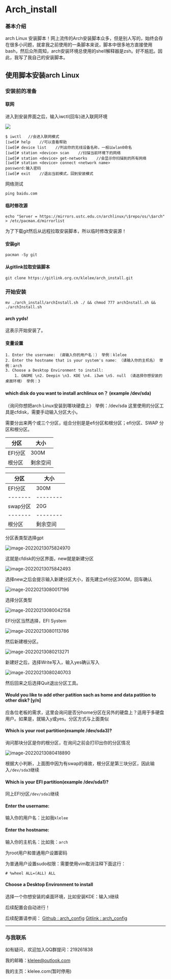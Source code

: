 # Arch_install

### 基本介绍

arch Linux 安装脚本！网上流传的Arch安装脚本众多，但是别人写的，始终会存在很多小问题，就拿我之前使用的一条脚本来说，脚本中很多地方直接使用bash，然后众所周知，arch安装环境总使用的shell解释器是zsh。好不尴尬。因此，我写了我自己的安装脚本。

## 使用脚本安装arch Linux

### 安装前的准备

#### 联网

进入到安装界面之后，输入iwctl(回车)进入联网环境

![](https://klelee-image.oss-cn-qingdao.aliyuncs.com/image/image-20220213072420324.png)

```
$ iwctl   //会进入联网模式
[iwd]# help    //可以查看帮助
[iwd]# device list    //列出你的无线设备名称，一般以wlan0命名
[iwd]# station <device> scan    //扫描当前环境下的网络
[iwd]# station <device> get-networks    //会显示你扫描到的所有网络
[iwd]# station <device> connect <network name>
password:输入密码
[iwd]# exit    //退出当前模式，回到安装模式
```

网络测试

```
ping baidu.com
```

#### 临时修改源

```
echo "Server = https://mirrors.ustc.edu.cn/archlinux/\$repo/os/\$arch" > /etc/pacman.d/mirrorlist
```

为了下载git然后从远程拉取安装脚本，所以临时修改安装源！

#### 安装git

```
pacman -Sy git
```

#### 从gitlink拉取安装脚本

```
git clone https://gitlink.org.cn/klelee/arch_install.git
```

### 开始安装

```
mv ./arch_install/archInstall.sh ./ && chmod 777 archInstall.sh && ./archInstall.sh
```

#### arch yyds! 

这表示开始安装了。

#### 变量设置
    1. Enter the username: （请输入你的用户名：） 举例：klelee
    2. Enter the hostname that is your system's name: （请输入你的主机名） 举例：arch
    3. Choose a Desktop Environment to install:
        1. GNOME \n2. Deepin \n3. KDE \n4. i3wm \n5. null （请选择你想安装的桌面环境） 举例：3
    
#### which disk do you want to install archlinux on？ (example /dev/sda) 
（询问你想把arch Linux安装到哪块硬盘上） 举例：/dev/sda
这里使用的分区工具是cfdisk，需要手动输入分区大小。

需要分出来两个或三个分区，组合分别是是efi分区和根分区；efi分区、SWAP 分区和根分区。

| 分区    | 大小     |
| ------- | -------- |
| EFI分区 | 300M     |
| 根分区  | 剩余空间 |
    
  
| 分区    | 大小     |
| ------- | -------- |
| EFI分区 | 300M     |
| ------- | -------- |
| swap分区 | 20G |
| ------- | -------- |
| 根分区  | 剩余空间 |



分区表类型选择gpt

![image-20220213075824970](https://klelee-image.oss-cn-qingdao.aliyuncs.com/image/image-20220213075824970.png)

这就是cfdisk的分区界面，new就是新建分区

![image-20220213075842493](https://klelee-image.oss-cn-qingdao.aliyuncs.com/image/image-20220213075842493.png)

选择new之后会提示输入新建分区大小，首先建立efi分区300M，回车确认

![image-20220213080017196](https://klelee-image.oss-cn-qingdao.aliyuncs.com/image/image-20220213080017196.png)

选择分区类型

![image-20220213080042158](https://klelee-image.oss-cn-qingdao.aliyuncs.com/image/image-20220213080042158.png)

EFI分区当然选择，EFI System

![image-20220213080113786](https://klelee-image.oss-cn-qingdao.aliyuncs.com/image/image-20220213080113786.png)

然后新建根分区。

![image-20220213080213271](https://klelee-image.oss-cn-qingdao.aliyuncs.com/image/image-20220213080213271.png)

新建好之后，选择Write写入，输入yes确认写入

![image-20220213080240703](https://klelee-image.oss-cn-qingdao.aliyuncs.com/image/image-20220213080240703.png)

然后回来之后选择Quit退出分区工具。
                           
#### Would you like to add other patition sach as home and data patition to other disk? [y/n]
应各位老板的需求，这里会询问是否分home分区在另外的硬盘上？适用于多硬盘用户。如果是，就输入y或yes。分区方式与上面类似



#### Which is your root partition(example /dev/sda3)?

询问那块分区是你的根分区，在询问之前会打印出你的分区情况

![image-20220213080418890](https://klelee-image.oss-cn-qingdao.aliyuncs.com/image/image-20220213080418890.png)

根据大小判断，上面图中因为有swap的缘故，根分区是第三块分区，因此输入`/dev/sda3`继续

#### Which is your EFI partition(example /dev/sda1)?

同上EFI分区`/dev/sda1`继续

#### Enter the username:

输入你的用户名：比如我`klelee`

#### Enter the hostname:

输入你的主机名：比如我：`arch`

为root用户和普通用户设置密码

为普通用户设置sudo权限：需要使用vim取消注释下面这行：

```
# %wheel ALL=(ALL) ALL
```



#### Choose a Desktop Environment to install

选择一个你想安装的桌面环境，比如安装KDE：输入`3`继续

后续配置会自动进行！



后续配置请参阅：
[Github : arch_config](https://github.com/klelee/arch_config) 
[Gitlink : arch_config](https://gitlink.org.cn/klelee/arch_config) 





----------------------------------

### 与我联系

如有疑问，欢迎加入QQ群提问：219261838

我的邮箱：klelee@outlook.com

我的主页：klelee.com(暂时停用)
